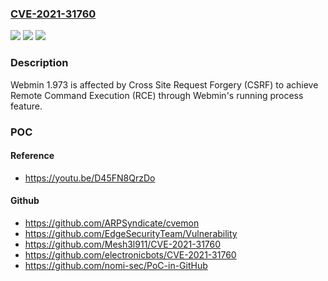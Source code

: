 ### [CVE-2021-31760](https://cve.mitre.org/cgi-bin/cvename.cgi?name=CVE-2021-31760)
![](https://img.shields.io/static/v1?label=Product&message=n%2Fa&color=blue)
![](https://img.shields.io/static/v1?label=Version&message=n%2Fa&color=blue)
![](https://img.shields.io/static/v1?label=Vulnerability&message=n%2Fa&color=brighgreen)

### Description

Webmin 1.973 is affected by Cross Site Request Forgery (CSRF) to achieve Remote Command Execution (RCE) through Webmin's running process feature.

### POC

#### Reference
- https://youtu.be/D45FN8QrzDo

#### Github
- https://github.com/ARPSyndicate/cvemon
- https://github.com/EdgeSecurityTeam/Vulnerability
- https://github.com/Mesh3l911/CVE-2021-31760
- https://github.com/electronicbots/CVE-2021-31760
- https://github.com/nomi-sec/PoC-in-GitHub

